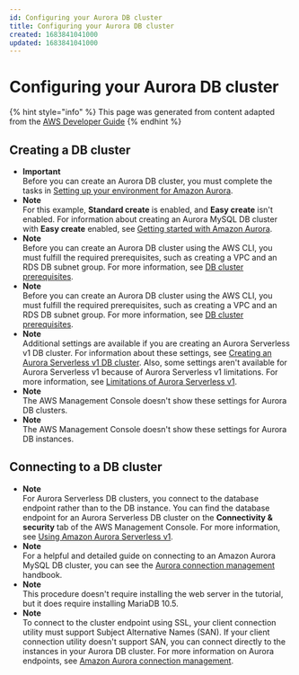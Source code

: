 ```yaml
---
id: Configuring your Aurora DB cluster
title: Configuring your Aurora DB cluster
created: 1683841041000
updated: 1683841041000
---
```

# Configuring your Aurora DB cluster

{% hint style="info" %}
This page was generated from content adapted from the [AWS Developer Guide](https://github.com/awsdocs/amazon-aurora-user-guide.git)
{% endhint %}

## Creating a DB cluster

- **Important**  
Before you can create an Aurora DB cluster, you must complete the tasks in [Setting up your environment for Amazon Aurora](CHAP_SettingUp_Aurora.md)\.
- **Note**  
For this example, **Standard create** is enabled, and **Easy create** isn't enabled\. For information about creating an Aurora MySQL DB cluster with **Easy create** enabled, see [Getting started with Amazon Aurora](CHAP_GettingStartedAurora.md)\.
- **Note**  
Before you can create an Aurora DB cluster using the AWS CLI, you must fulfill the required prerequisites, such as creating a VPC and an RDS DB subnet group\. For more information, see [DB cluster prerequisites](#Aurora.CreateInstance.Prerequisites)\.
- **Note**  
Before you can create an Aurora DB cluster using the AWS CLI, you must fulfill the required prerequisites, such as creating a VPC and an RDS DB subnet group\. For more information, see [DB cluster prerequisites](#Aurora.CreateInstance.Prerequisites)\.
- **Note**  
Additional settings are available if you are creating an Aurora Serverless v1 DB cluster\. For information about these settings, see [Creating an Aurora Serverless v1 DB cluster](aurora-serverless.create.md)\. Also, some settings aren't available for Aurora Serverless v1 because of Aurora Serverless v1 limitations\. For more information, see [Limitations of Aurora Serverless v1](aurora-serverless.md#aurora-serverless.limitations)\.
- **Note**  
The AWS Management Console doesn't show these settings for Aurora DB clusters\.
- **Note**  
The AWS Management Console doesn't show these settings for Aurora DB instances\.


## Connecting to a DB cluster

- **Note**  
For Aurora Serverless DB clusters, you connect to the database endpoint rather than to the DB instance\. You can find the database endpoint for an Aurora Serverless DB cluster on the **Connectivity & security** tab of the AWS Management Console\. For more information, see [Using Amazon Aurora Serverless v1](aurora-serverless.md)\.
- **Note**  
For a helpful and detailed guide on connecting to an Amazon Aurora MySQL DB cluster, you can see the [Aurora connection management](https://d1.awsstatic.com/whitepapers/RDS/amazon-aurora-connection-management-handbook.pdf) handbook\.
- **Note**  
This procedure doesn't require installing the web server in the tutorial, but it does require installing MariaDB 10\.5\.
- **Note**  
To connect to the cluster endpoint using SSL, your client connection utility must support Subject Alternative Names \(SAN\)\. If your client connection utility doesn't support SAN, you can connect directly to the instances in your Aurora DB cluster\. For more information on Aurora endpoints, see [Amazon Aurora connection management](Aurora.Overview.Endpoints.md)\.

